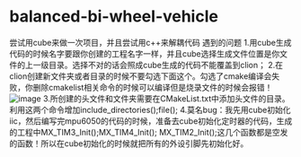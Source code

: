# balanced-bi-wheel-vehicle
尝试用cube来做一次项目，并且尝试用c++来解耦代码
遇到的问题
1.用cube生成代码的时候名字要跟你创建的工程名字一样，并且cube选择生成文件位置是你文件的上一级目录。选择不对的话会照成cube生成的代码不能覆盖到clion；
2.在clion创建新文件夹或者目录的时候不要勾选下面这个。勾选了cmake编译会失败，你删除cmakelist相关命令的时候可以编译但是烧录文件的时候会报错！
![image](https://user-images.githubusercontent.com/58476906/177524810-154220d3-1251-4ff9-a848-30222b8bdda5.png)
3.所创建的头文件和文件夹需要在CMakeList.txt中添加头文件的目录。利用这两个命令增加include_directories();file();
4.莫名bug：我先用cube初始化iic，然后编写完mpu6050的代码的时候，准备去cube初始化定时器的代码，生成的工程中MX_TIM3_Init();MX_TIM4_Init(); MX_TIM2_Init();这几个函数都是空发的函数！所以在cube初始化的时候就把所有的外设引脚先初始化好。
